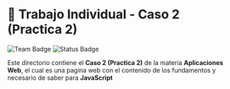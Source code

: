 # 👥 Trabajo Individual - Caso 2 (Practica 2)

![Team Badge](https://img.shields.io/badge/Trabajo-Individual-green?style=for-the-badge&logo=teams)
![Status Badge](https://img.shields.io/badge/Status-Terminado-green?style=for-the-badge)

Este directorio contiene el **Caso 2 (Practica 2)** de la materia **Aplicaciones Web**, el cual es una pagina web con el contenido de los fundamentos y necesario de saber para **JavaScript**
